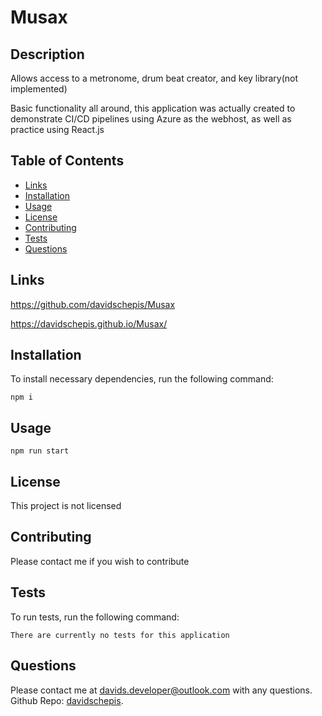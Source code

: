 # Musax

## Description
Allows access to a metronome, drum beat creator, and key library(not implemented)

Basic functionality all around, this application was actually created to demonstrate CI/CD pipelines using Azure as the webhost, as well as practice using React.js

## Table of Contents

- [Links](#links)
- [Installation](#installation)
- [Usage](#usage)
- [License](#license)
- [Contributing](#contributing)
- [Tests](#tests)
- [Questions](#questions)

 ## Links
https://github.com/davidschepis/Musax

https://davidschepis.github.io/Musax/


 ## Installation
To install necessary dependencies, run the following command:

```
npm i
```

 ## Usage
```
npm run start
```

 ## License
This project is not licensed

 ## Contributing
Please contact me if you wish to contribute

 ## Tests
To run tests, run the following command:

```
There are currently no tests for this application
```

 ## Questions
Please contact me at [davids.developer@outlook.com](mailto:davids.developer@outlook.com) with any questions.
Github Repo: [davidschepis](https://github.com/davidschepis).
